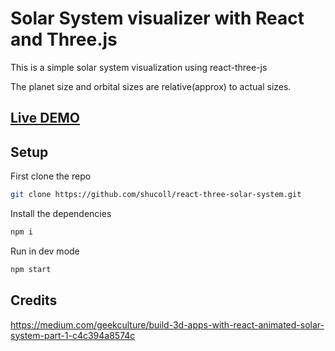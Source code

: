 # Solar System visualizer with React and Three.js

This is a simple solar system visualization using react-three-js

The planet size and orbital sizes are relative(approx) to actual sizes.

## [Live DEMO]()

## Setup

First clone the repo

```sh
git clone https://github.com/shucoll/react-three-solar-system.git
```

Install the dependencies

```sh
npm i
```

Run in dev mode

```sh
npm start
```

## Credits

https://medium.com/geekculture/build-3d-apps-with-react-animated-solar-system-part-1-c4c394a8574c
